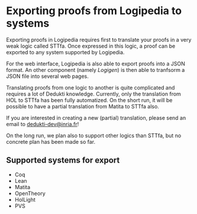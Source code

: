 # Exporting proofs from Logipedia to systems

Exporting proofs in Logipedia requires first to translate your proofs in a very
weak logic called STTfa.  Once expressed in this logic, a proof can be exported
to any system supported by Logipedia.

For the web interface, Logipedia is also able to export proofs into a JSON
format.  An other component (namely _Logigen_) is then able to tranfsorm a JSON
file into several web pages.

Translating proofs from one logic to another is quite complicated and requires a
lot of Dedukti knowledge. Currently, only the translation from HOL to STTfa has
been fully automatized. On the short run, it will be possible to have a partial
translation from Matita to STTfa also.

If you are interested in creating a new (partial) translation, please send an
email to <dedukti-dev@inria.fr>!

On the long run, we plan also to support other logics than STTfa, but no
concrete plan has been made so far.

## Supported systems for export
- Coq
- Lean
- Matita
- OpenTheory
- HolLight
- PVS
